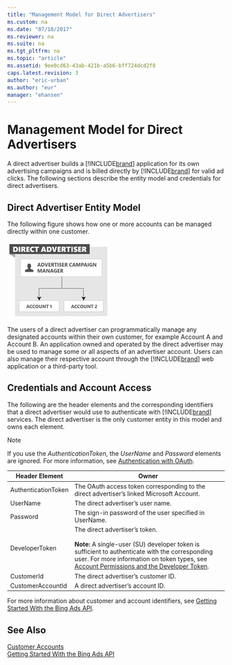 ```yaml
---
title: "Management Model for Direct Advertisers"
ms.custom: na
ms.date: "07/10/2017"
ms.reviewer: na
ms.suite: na
ms.tgt_pltfrm: na
ms.topic: "article"
ms.assetid: 9ee0cd63-43ab-421b-a5b6-bff724dcd2f8
caps.latest.revision: 3
author: "eric-urban"
ms.author: "eur"
manager: "ehansen"
---
```

# Management Model for Direct Advertisers
A direct advertiser builds a [!INCLUDE[brand](../api-reference/includes/brand.md)] application for its own advertising campaigns and is billed directly by [!INCLUDE[brand](../api-reference/includes/brand.md)] for valid ad clicks. The following sections describe the entity model and credentials for direct advertisers.

## Direct Advertiser Entity Model
The following figure shows how one or more accounts can be managed directly within one customer.

![Management Model Direct Advertiser](../docset-overview/media/management-model-direct-advertiser.png "Management Model Direct Advertiser")

The users of a direct advertiser can programmatically manage any designated accounts within their own customer, for example Account A and Account B. An application owned and operated by the direct advertiser may be used to manage some or all aspects of an advertiser account. Users can also manage their respective account through the [!INCLUDE[brand](../api-reference/includes/brand.md)] web application or a third-party tool.

## Credentials and Account Access
The following are the header elements and the corresponding identifiers that a direct advertiser would use to authenticate with [!INCLUDE[brand](../api-reference/includes/brand.md)] services. The direct advertiser is the only customer entity in this model and owns each element.

> [!NOTE]
> If you use the *AuthenticationToken*, the *UserName* and *Password* elements are ignored. For more information, see [Authentication with OAuth](../docset-overview/authentication-with-oauth.md).

|Header Element|Owner|
|------------------|---------|
|AuthenticationToken|The OAuth access token corresponding to the direct advertiser’s linked Microsoft Account.|
|UserName|The direct advertiser’s user name.|
|Password|The sign-in password of the user specified in UserName.|
|DeveloperToken|The direct advertiser’s token.<br /><br />**Note:** A single-user (SU) developer token is sufficient to authenticate with the corresponding user. For more information on token types, see [Account Permissions and the Developer Token](../docset-overview/customer-accounts.md#accountpermissions).|
|CustomerId|The direct advertiser’s customer ID.|
|CustomerAccountId|A direct advertiser’s account ID.|
For more information about customer and account identifiers, see [Getting Started With the Bing Ads API](../docset-overview/getting-started-with-the-bing-ads-api.md).

## See Also
[Customer Accounts](../docset-overview/customer-accounts.md)  
[Getting Started With the Bing Ads API](../docset-overview/getting-started-with-the-bing-ads-api.md)  


